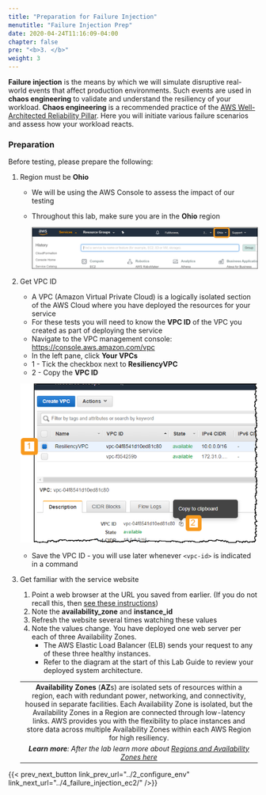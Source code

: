 ```yaml
---
title: "Preparation for Failure Injection"
menutitle: "Failure Injection Prep"
date: 2020-04-24T11:16:09-04:00
chapter: false
pre: "<b>3. </b>"
weight: 3
---
```


**Failure injection** is the means by which we will simulate disruptive real-world events that affect production environments. Such events are used in **chaos engineering** to validate and understand the resiliency of your workload. **Chaos engineering** is a recommended practice of the [AWS Well-Architected Reliability Pillar](https://docs.aws.amazon.com/wellarchitected/latest/reliability-pillar/test-reliability.html). Here you will initiate various failure scenarios and assess how your workload reacts.

### Preparation

Before testing, please prepare the following:

1. Region must be **Ohio**
      * We will be using the AWS Console to assess the impact of our testing
      * Throughout this lab, make sure you are in the **Ohio** region

        ![SelectOhio](/Reliability/300_Testing_for_Resiliency_of_EC2_RDS_and_S3/Images/SelectOhio.png)

1. Get VPC ID
      * A VPC (Amazon Virtual Private Cloud) is a logically isolated section of the AWS Cloud where you have deployed the resources for your service
      * For these tests you will need to know the **VPC ID** of the VPC you created as part of deploying the service
      * Navigate to the VPC management console: <https://console.aws.amazon.com/vpc>
      * In the left pane, click **Your VPCs**
      * 1 - Tick the checkbox next to **ResiliencyVPC**
      * 2 - Copy the **VPC ID**

    ![GetVpcId](/Reliability/300_Testing_for_Resiliency_of_EC2_RDS_and_S3/Images/GetVpcId.png)

     * Save the VPC ID - you will use later whenever `<vpc-id>` is indicated in a command

1. Get familiar with the service website
      1. Point a web browser at the URL you saved from earlier. (If you do not recall this, then [see these instructions](../1_deploy_infra/#website))
      1. Note the **availability_zone** and **instance_id**
      1. Refresh the website several times watching these values
      1. Note the values change. You have deployed one web server per each of three Availability Zones.
         * The AWS Elastic Load Balancer (ELB) sends your request to any of these three healthy instances.
         * Refer to the diagram at the start of this Lab Guide to review your deployed system architecture.

    | |
    |:---:|
    |**Availability Zones** (**AZ**s) are isolated sets of resources within a region, each with redundant power, networking, and connectivity, housed in separate facilities. Each Availability Zone is isolated, but the Availability Zones in a Region are connected through low-latency links. AWS provides you with the flexibility to place instances and store data across multiple Availability Zones within each AWS Region for high resiliency.|
    |*__Learn more__: After the lab learn more about  [Regions and Availability Zones here](https://aws.amazon.com/about-aws/global-infrastructure/regions_az/)*|

{{< prev_next_button link_prev_url="../2_configure_env" link_next_url="../4_failure_injection_ec2/" />}}